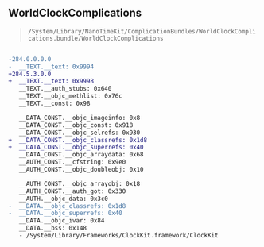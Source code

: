 ## WorldClockComplications

> `/System/Library/NanoTimeKit/ComplicationBundles/WorldClockComplications.bundle/WorldClockComplications`

```diff

-284.0.0.0.0
-  __TEXT.__text: 0x9994
+284.5.3.0.0
+  __TEXT.__text: 0x9998
   __TEXT.__auth_stubs: 0x640
   __TEXT.__objc_methlist: 0x76c
   __TEXT.__const: 0x98

   __DATA_CONST.__objc_imageinfo: 0x8
   __DATA_CONST.__objc_const: 0x918
   __DATA_CONST.__objc_selrefs: 0x930
+  __DATA_CONST.__objc_classrefs: 0x1d8
+  __DATA_CONST.__objc_superrefs: 0x40
   __DATA_CONST.__objc_arraydata: 0x68
   __AUTH_CONST.__cfstring: 0x9e0
   __AUTH_CONST.__objc_doubleobj: 0x10

   __AUTH_CONST.__objc_arrayobj: 0x18
   __AUTH_CONST.__auth_got: 0x330
   __AUTH.__objc_data: 0x3c0
-  __DATA.__objc_classrefs: 0x1d8
-  __DATA.__objc_superrefs: 0x40
   __DATA.__objc_ivar: 0x84
   __DATA.__bss: 0x148
   - /System/Library/Frameworks/ClockKit.framework/ClockKit

```
